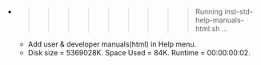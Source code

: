 * >>>>>>>>> Running inst-std-help-manuals-html.sh ...
  * Add user & developer manuals(html) in Help menu.
  * Disk size = 5369028K. Space Used = 84K. Runtime = 00:00:00:02.
